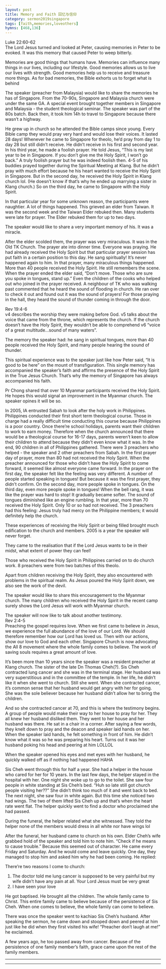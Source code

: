 ```yaml
---  
layout: post  
title: Memory and Faith 回忆与信仰  
category: sermon2019singapore  
tags: [faith,memories,loveothers]  
hymns: [468,136]  
---
```


Luke 22:60-62  
The Lord Jesus turned and looked at Peter, causing memories in Peter to be evoked. It was this memory that caused Peter to weep bitterly. 

Memories are good things that humans have. Memories can influence many things in our lives, including our lifestyle. Good memories allows us to live our lives with strength. Good memories help us to receive and treasure more things. As for bad memories, the Bible exhorts us to forget what is behind 

The speaker (preacher from Malaysia) would like to share the memories he has of Singapore. From the 70-90s, Singapore and Malaysia church were under the same GA. A special event brought together members in Singapore and Malaysia - the student theological seminar. The speaker was part of the 80s batch. Back then, it took him 14h to travel to Singapore because there wasn’t a highway. 

He grew up in church so he attended the Bible camps since young. Every Bible camp they would pray very hard and would lose their voices. It lasted 28 days! Whenever he came to Singapore for theolo, he’d pray from day 1 to day 28 but still didn’t receive. He didn’t receive in his first and second year. In his third year, he made a foolish prayer. He told Jesus, “This is my last year to be in Singapore. If you don’t give me the Holy Spirit, I won’t go back.” A truly foolish prayer but he was indeed foolish then. 4-5 of his buddies prayed together during the Spiritual Meeting at Klang. But he didn’t pray with much effort because he his heart wanted to receive the Holy Spirit in Singapore. But in the second day, he received the Holy Spirit in Klang church lol. (He doesn’t know if that’s why he ended up marrying a sister in Klang church.) So on the third day, he came to Singapore with the Holy Spirit. 

In that particular year for some unknown reason, the participants were naughtier. A lot of things happened. This grieved an elder from Taiwan. It was the second week and the Taiwan Elder rebuked then. Many students were late for prayer. The Elder rebuked them for up to two days. 

The speaker would like to share a very important memory of his. It was a miracle. 

After the elder scolded them, the prayer was very miraculous. It was in the Old TK Church. The prayer ate into dinner time. Everyone was praying. He had already received the Holy Spirit but that particular prayer session has put faith in a certain position to this day. He sang spiritually! It’s never happened again to him. In that prayer, many miraculous things happened. More than 40 people received the Holy Spirit. He still remembers the scene. When the prayer ended the elder said, “Don’t move. Those who are sure you spoke in tongues, stand up.” Even the children of the cooks who helped out who joined in the prayer received. A neighbour of TK who was walking past commented that he heard the sound of flooding in church. He ran over to check it out and found out it was the sound of prayers! For those praying in the hall, they heard the sound of thunder coming in through the door. 

Rev 19:4-6  
v4 describes the worship they were making before God. v5 talks about the voice that came from the throne, which represents the church. If the church doesn’t have the Holy Spirit, they wouldn’t be able to comprehend v6 “voice of a great multitude...sound of many waters”. 

The memory the speaker had: he sang in spiritual tongues, more than 40 people received the Holy Spirit, and many people hearing the sound of thunder.

This spiritual experience was to the speaker just like how Peter said, “It is good to be here” on the mount of transfiguration. This single memory has accompanied the speaker’s faith and affirms the presence of the Holy Spirit in the True Jesus Church. That’s why the memory of Singapore has always accompanied his faith. 

Pr Chong shared that over 10 Myanmar participants received the Holy Spirit. He hopes this would signal an improvement in the Myanmar church. The speaker opines it will be so.

In 2005, IA entrusted Sabah to look after the holy work in Philippines. Philippines conducted their first short term theological course. Those in charge had a really difficult time conducting this course because Philippines is a poor country. Once there’re school holidays, parents want their children to work to earn money. Therefore when the church announced that there would be a theological course for 16-17 days, parents weren’t keen to allow their children to attend because they didn’t even know what it was. In the end, 90 children in all of Philippines gathered. There were 3 preachers who helped - the speaker and 2 other preachers from Sabah. In the first prayer day of prayer, more than 80 had not received the Holy Spirit. When the preacher announced for those who didn’t have the Holy Spirit to come forward, it seemed like almost everyone came forward. In the prayer on the first day, the speaker felt like the feeling was very different. A number of people started speaking in tongues! But because it was the first prayer, they didn’t confirm. On the second day, more people spoke in tongues. On the third day, even more people spoke in tongues! When the bell rang, it was like the prayer was hard to stop! It gradually became softer. The sound of tongues diminished like an engine rumbling. In that year, more than 70 received the Holy Spirit. Only 10 or so had not received. The 3 preachers had this feeling: Jesus truly had mercy on the Philippine members; it would definitely help the church. 

These experiences of receiving the Holy Spirit or being filled brought much edification to the church and members. 2005 is a year the speaker will never forget. 

They came to the realisation that if the Lord Jesus wants to be in their midst, what extent of power they can feel!

Those who received the Holy Spirit in Philippines carried on to do church work. 8 preachers were from two batches of this theolo. 

Apart from children receiving the Holy Spirit, they also encountered with problems in the spiritual realm. As Jesus poured the Holy Spirit down, we also see the work of the devil. 

The speaker would like to share this encouragement to the Myanmar church. The many children who received the Holy Spirit in the recent camp surely shows the Lord Jesus will work with Myanmar church. 

The speaker will now like to talk about another testimony.  
Rev 2:4-5  
Preaching the gospel requires love. When we first came to believe in Jesus, we experience the full abundance of the love of our Lord. We should therefore remember how our Lord has loved us. Then with our actions, show our love to God and each other. Singapore Church is now advocating the All 8 movement where the whole family comes to believe. The work of saving souls requires a great amount of love. 

It’s been more than 10 years since the speaker was a resident preacher at Klang church. The sister of the late Dn Thomas Cheh(?). Sis Cheh contracted lung cancer and she was in the terminal stage. Her husband was very superstitious and in the committee of the temple. In her life, he didn’t like it when she went to church. Still she went. When she contracted cancer, it’s common sense that her husband would get angry with her for going. She was the sole believer because her husband didn’t allow her to bring the children. 

And so she contracted cancer at 70, and this is where the testimony begins. A group of people would make their way to her house to pray for her. They all knew her husband disliked them. They went to her house and her husband was there. He sat in a chair in a corner. After saying a few words, they knelt down to pray and the deacon and speaker laid hands on her. When the speaker laid hands, he felt something in front of him. He didn’t know what it was so he was preparing his heart. Turns out it was her husband poking his head and peering at him LOLLOL

When the speaker opened his eyes and met eyes with her husband, he quickly walked off as if nothing had happened HAHA

Sis Cheh went through this for half a year. She had a helper in the house who cared for her for 10 years. In the last few days, the helper stayed in the hospital with her. One night she woke up to go to the toilet. She saw four people in white standing at Sis Cheh’s bed. “Huh so late still got church people visiting her??” She didn’t think too much of it and went back to bed. The next night, she saw four in white again. But this time she noticed two had wings. The two of them lifted Sis Cheh up and that’s when the heart rate went flat. The helper quickly went to find a doctor who proclaimed she had passed. 

During the funeral, the helper related what she witnessed. They told the helper none of the members would dress in all white nor have wings lol

After the funeral, her husband came to church on his own. Elder Cheh’s wife grabbed hold of the speaker and told him to note him. “Check if he means to cause trouble.” Because this seemed out of character. He came every Friday and Saturday. And he would come and leave quickly. One day, they managed to stop him and asked him why he had been coming. He replied:

There’re two reasons I come to church:  
1. The doctor told me lung cancer is supposed to be very painful but my wife didn’t have any pain at all. Your Lord Jesus must be very great  
2. I have seen your love 

He got baptised. He brought all the children. The whole family came to Christ. This entire family came to believe because of the persistence of Sis Cheh. When one comes to believe, the whole family can come to believe. 

There was once the speaker went to kachiao Sis Cheh’s husband. After speaking the sermon, he came down and stooped down and peered at him just like he did when they first visited his wife! “Preacher don’t laugh at me!” he exclaimed.

A few years ago, he too passed away from cancer. Because of the persistence of one family member’s faith, grace came upon the rest of the family members. 



----  
****
